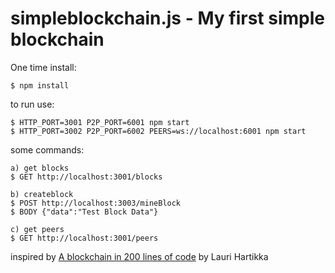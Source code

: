 # simpleblockchain.js - My first simple blockchain

One time install:

    $ npm install 

to run use:

    $ HTTP_PORT=3001 P2P_PORT=6001 npm start
    $ HTTP_PORT=3002 P2P_PORT=6002 PEERS=ws://localhost:6001 npm start


some commands:

	a) get blocks
	$ GET http://localhost:3001/blocks

	b) createblock
	$ POST http://localhost:3003/mineBlock
	$ BODY {"data":"Test Block Data"}

	c) get peers
	$ GET http://localhost:3001/peers

	
inspired by
[A blockchain in 200 lines of code](https://medium.com/@lhartikk/a-blockchain-in-200-lines-of-code-963cc1cc0e54#.dttbm9afr5)
by Lauri Hartikka